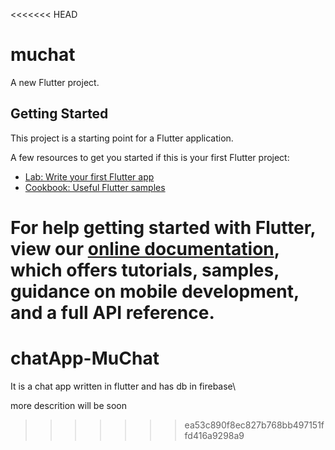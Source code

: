 <<<<<<< HEAD
# muchat

A new Flutter project.

## Getting Started

This project is a starting point for a Flutter application.

A few resources to get you started if this is your first Flutter project:

- [Lab: Write your first Flutter app](https://flutter.dev/docs/get-started/codelab)
- [Cookbook: Useful Flutter samples](https://flutter.dev/docs/cookbook)

For help getting started with Flutter, view our 
[online documentation](https://flutter.dev/docs), which offers tutorials, 
samples, guidance on mobile development, and a full API reference.
=======
# chatApp-MuChat
It is a chat app written in flutter and has db in firebase\


more descrition will be soon
>>>>>>> ea53c890f8ec827b768bb497151ffd416a9298a9
